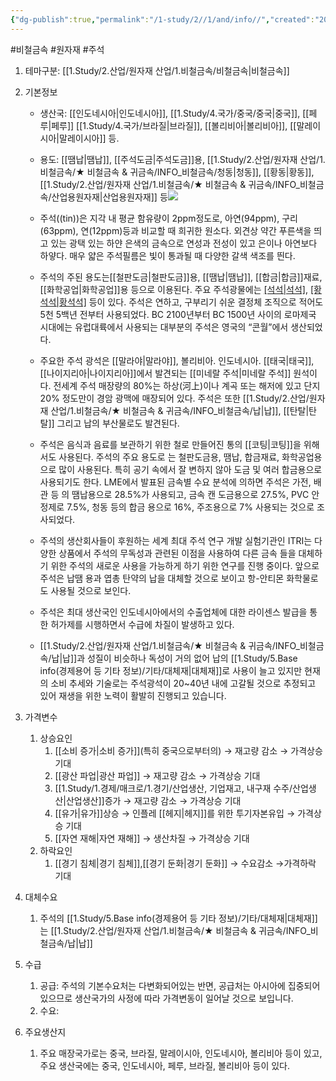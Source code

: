 ```yaml
---
{"dg-publish":true,"permalink":"/1-study/2//1/and/info//","created":"2024-11-20T21:02:28.610+09:00","updated":"2025-06-25T16:16:52.213+09:00"}
---
```


#비철금속 #원자재 #주석 

1. 테마구분: [[1.Study/2.산업/원자재 산업/1.비철금속/비철금속\|비철금속]]

1. 기본정보

	- 생산국: [[인도네시아\|인도네시아]], [[1.Study/4.국가/중국/중국\|중국]], [[페루\|페루]] [[1.Study/4.국가/브라질\|브라질]], [[볼리비아\|볼리비아]], [[말레이시아\|말레이시아]] 등.
	- 용도: [[땜납\|땜납]], [[주석도금\|주석도금]]용, [[1.Study/2.산업/원자재 산업/1.비철금속/★ 비철금속 & 귀금속/INFO_비철금속/청동\|청동]], [[황동\|황동]], [[1.Study/2.산업/원자재 산업/1.비철금속/★ 비철금속 & 귀금속/INFO_비철금속/산업용원자재\|산업용원자재]] 등![](https://i.imgur.com/KnI56z4.png)
	  
	- 주석((tin))은 지각 내 평균 함유량이 2ppm정도로, 아연(94ppm), 구리(63ppm), 연(12ppm)등과 비교할 때 희귀한 원소다. 외견상 약간 푸른색을 띄고 있는 광택 있는 하얀 은색의 금속으로 연성과 전성이 있고 은이나 아연보다 하얗다. 매우 얇은 주석필름은 빛이 통과될 때 다양한 갈색 색조를 띈다. 
	- 주석의 주된 용도는[[철판도금\|철판도금]]용, [[땜납\|땜납]], [[합금\|합금]]재료, [[화학공업\|화학공업]]용 등으로 이용된다. 주요 주석광물에는 [[석석\|석석]](Cassiterite), [[황석석\|황석석]](Stannite) 등이 있다. 주석은 연하고, 구부리기 쉬운 결정체 조직으로 적어도 5천 5백년 전부터 사용되었다. BC 2100년부터 BC 1500년 사이의 로마제국 시대에는 유럽대륙에서 사용되는 대부분의 주석은 영국의 “콘월”에서 생산되었다. 
	- 주요한 주석 광석은 [[말라야\|말라야]], 볼리비아. 인도네시아. [[태국\|태국]], [[나이지리아\|나이지리아]]에서 발견되는 [[미네랄 주석\|미네랄 주석]] 원석이다. 전세계 주석 매장량의 80%는 하상(河上)이나 계곡 또는 해저에 있고 단지 20% 정도만이 경암 광맥에 매장되어 있다. 주석은 또한 [[1.Study/2.산업/원자재 산업/1.비철금속/★ 비철금속 & 귀금속/INFO_비철금속/납\|납]], [[탄탈\|탄탈]] 그리고 납의 부산물로도 발견된다. 
	- 주석은 음식과 음료를 보관하기 위한 철로 만들어진 통의 [[코팅\|코팅]]을 위해서도 사용된다. 주석의 주요 용도로 는 철판도금용, 땜납, 합금재료, 화학공업용으로 많이 사용된다. 특히 공기 속에서 잘 변하지 않아 도금 및 여러 합금용으로 사용되기도 한다. LME에서 발표된 금속별 수요 분석에 의하면 주석은 가전, 배관 등 의 땜납용으로 28.5%가 사용되고, 금속 캔 도금용으로 27.5%, PVC 안정제로 7.5%, 청동 등의 합금 용으로 16%, 주조용으로 7% 사용되는 것으로 조사되었다. 
	- 주석의 생산회사들이 후원하는 세계 최대 주석 연구 개발 실험기관인 ITRI는 다양한 상품에서 주석의 무독성과 관련된 이점을 사용하여 다른 금속 들을 대체하기 위한 주석의 새로운 사용을 가능하게 하기 위한 연구를 진행 중이다. 앞으로 주석은 납땜 용과 엽총 탄약의 납을 대체할 것으로 보이고 항-안티몬 화학물로도 사용될 것으로 보인다. 
	- 주석은 최대 생산국인 인도네시아에서의 수출업체에 대한 라이센스 발급을 통한 허가제를 시행하면서 수급에 차질이 발생하고 있다.
	- [[1.Study/2.산업/원자재 산업/1.비철금속/★ 비철금속 & 귀금속/INFO_비철금속/납\|납]]과 성질이 비슷하나 독성이 거의 없어 납의 [[1.Study/5.Base info(경제용어 등 기타 정보)/기타/대체재\|대체재]]로 사용이 늘고 있지만 현재의 소비 추세와 기술로는 주석광석이 20~40년 내에 고갈될 것으로 추정되고 있어 재생을 위한 노력이 활발히 진행되고 있습니다.


1. 가격변수
	1. 상승요인
		1. [[소비 증가\|소비 증가]](특히 중국으로부터의) → 재고량 감소 → 가격상승 기대 
		2. [[광산 파업\|광산 파업]] → 재고량 감소 → 가격상승 기대
		3. [[1.Study/1.경제/매크로/1.경기/산업생산, 기업재고, 내구재 수주/산업생산\|산업생산]]증가 → 재고량 감소 → 가격상승 기대 
		4. [[유가\|유가]]상승 → 인플레 [[헤지\|헤지]]를 위한 투기자본유입 → 가격상승 기대 
		5. [[자연 재해\|자연 재해]] → 생산차질 → 가격상승 기대
	2. 하락요인
		1. [[경기 침체\|경기 침체]],[[경기 둔화\|경기 둔화]] → 수요감소 →가격하락 기대


2. 대체수요
	1. 주석의 [[1.Study/5.Base info(경제용어 등 기타 정보)/기타/대체재\|대체재]]는 [[1.Study/2.산업/원자재 산업/1.비철금속/★ 비철금속 & 귀금속/INFO_비철금속/납\|납]]


3. 수급
	1. 공급: 주석의 기본수요처는 다변화되어있는 반면, 공급처는 아시아에 집중되어있으므로 생산국가의 사정에 따라 가격변동이 일어날 것으로 보입니다.
	2. 수요:


4. 주요생산지
	1. 주요 매장국가로는 중국, 브라질, 말레이시아, 인도네시아, 볼리비아 등이 있고, 주요 생산국에는 중국, 인도네시아, 페루, 브라질, 볼리비아 등이 있다. 
